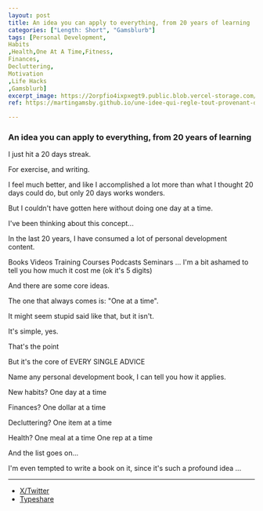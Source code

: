 ```yaml
---
layout: post
title: An idea you can apply to everything, from 20 years of learning
categories: ["Length: Short", "Gamsblurb"]
tags: [Personal Development,
Habits
,Health,One At A Time,Fitness,
Finances,
Decluttering,
Motivation
,Life Hacks
,Gamsblurb]
excerpt_image: https://2orpfio4ixpxegt9.public.blob.vercel-storage.com/blogPost/cm15atbsr015gjq0c25zedz89/preview-image-cc6Rmpn2053xuuP3G8Vy6cpnz1zJpb.jfif
ref: https://martingamsby.github.io/une-idee-qui-regle-tout-provenant-de-20-ans-dapprentissages

---
```


### **An idea you can apply to everything, from 20 years of learning**

I just hit a 20 days streak.

For exercise, and writing.

I feel much better, and like I accomplished a lot more than what I thought 20 days could do, but only 20 days works wonders.

But I couldn't have gotten here without doing one day at a time.

I've been thinking about this concept...

In the last 20 years, I have consumed a lot of personal development content.

Books
Videos
Training
Courses
Podcasts
Seminars
...
I'm a bit ashamed to tell you how much it cost me (ok it's 5 digits)

And there are some core ideas.

The one that always comes is: "One at a time".

It might seem stupid said like that, but it isn't.

It's simple, yes.

That's the point

But it's the core of
EVERY
SINGLE
ADVICE

Name any personal development book, I can tell you how it applies.

New habits?
One day at a time

Finances?
One dollar at a time

Decluttering?
One item at a time

Health?
One meal at a time
One rep at a time

And the list goes on...

I'm even tempted to write a book on it, since it's such a profound idea ...

---

- [X/Twitter](https://x.com/MartinGamsby_EN/status/1835761291383951494)
- [Typeshare](https://typeshare.co/martingamsby/posts/an-idea-you-can-apply-to-everything-from-20-years-of-learning)

